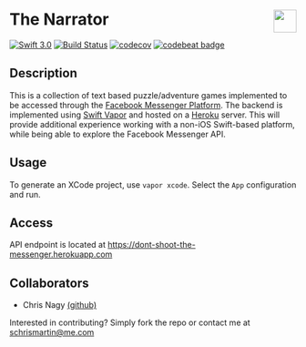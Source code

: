 # The Narrator <img align="right" height="40" src="https://scontent.xx.fbcdn.net/t39.2081-0/p128x128/15164670_1355356024498969_1893816364032851968_n.png">
[![Swift 3.0](https://img.shields.io/badge/swift-3.0-orange.svg)](https://swift.org)
[![Build Status](https://travis-ci.org/schrismartin/the-narrator.svg?branch=develop)](https://travis-ci.org/schrismartin/dont-shoot-the-messenger)
[![codecov](https://codecov.io/gh/schrismartin/dont-shoot-the-messenger/branch/develop/graph/badge.svg)](https://codecov.io/gh/schrismartin/dont-shoot-the-messenger)
[![codebeat badge](https://codebeat.co/badges/60149ac4-b0b4-4223-a98d-dc10d00b6f96)](https://codebeat.co/projects/github-com-schrismartin-the-narrator)


## Description
This is a collection of text based puzzle/adventure games implemented to be accessed through the [Facebook Messenger Platform](https://developers.facebook.com/docs/messenger-platform). The backend is implemented using [Swift Vapor](http://vapor.codes) and hosted on a [Heroku](http://herokuapp.com) server. This will provide additional experience working with a non-iOS Swift-based platform, while being able to explore the Facebook Messenger API. 

## Usage
To generate an XCode project, use `vapor xcode`. Select the `App` configuration and run. 

## Access
API endpoint is located at https://dont-shoot-the-messenger.herokuapp.com

## Collaborators
* Chris Nagy [(github)](https://github.com/ChrisCanyon)

Interested in contributing? Simply fork the repo or contact me at schrismartin@me.com
